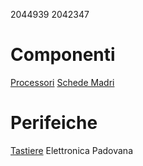 2044939
2042347
# Componenti
[Processori](componenti/processori.md)
[Schede Madri](componenti/schede_madri.md)
# Perifeiche
[Tastiere](periferiche/tastiere.md)
Elettronica Padovana
